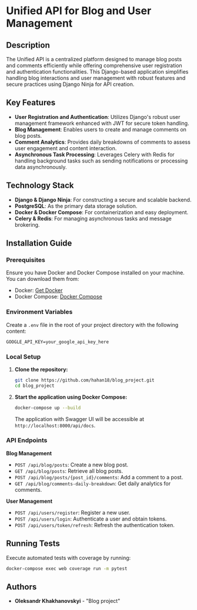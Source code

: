 # Unified API for Blog and User Management

## Description

The Unified API is a centralized platform designed to manage blog posts and comments efficiently while offering
comprehensive user registration and authentication functionalities. This Django-based application simplifies handling
blog interactions and user management with robust features and secure practices using Django Ninja for API creation.

## Key Features

- **User Registration and Authentication**: Utilizes Django's robust user management framework enhanced with JWT for
  secure token handling.
- **Blog Management**: Enables users to create and manage comments on blog posts.
- **Comment Analytics**: Provides daily breakdowns of comments to assess user engagement and content interaction.
- **Asynchronous Task Processing**: Leverages Celery with Redis for handling background tasks such as sending
  notifications or processing data asynchronously.

## Technology Stack

- **Django & Django Ninja**: For constructing a secure and scalable backend.
- **PostgreSQL**: As the primary data storage solution.
- **Docker & Docker Compose**: For containerization and easy deployment.
- **Celery & Redis**: For managing asynchronous tasks and message brokering.

## Installation Guide

### Prerequisites

Ensure you have Docker and Docker Compose installed on your machine. You can download them from:

- Docker: [Get Docker](https://docs.docker.com/get-docker/)
- Docker Compose: [Docker Compose](https://docs.docker.com/compose/install/)

### Environment Variables

Create a `.env` file in the root of your project directory with the following content:

```plaintext
GOOGLE_API_KEY=your_google_api_key_here
```

### Local Setup

1. **Clone the repository:**
   ```bash
   git clone https://github.com/hahan18/blog_project.git  
   cd blog_project
   ```

2. **Start the application using Docker Compose:**
    ```bash
    docker-compose up --build
    ```
   The application with Swagger UI will be accessible at `http://localhost:8000/api/docs`.

### API Endpoints

**Blog Management**

- `POST /api/blog/posts`: Create a new blog post.
- `GET /api/blog/posts`: Retrieve all blog posts.
- `POST /api/blog/posts/{post_id}/comments`: Add a comment to a post.
- `GET /api/blog/comments-daily-breakdown`: Get daily analytics for comments.

**User Management**

- `POST /api/users/register`: Register a new user.
- `POST /api/users/login`: Authenticate a user and obtain tokens.
- `POST /api/users/token/refresh`: Refresh the authentication token.

## Running Tests

Execute automated tests with coverage by running:

```bash
docker-compose exec web coverage run -m pytest
```

## Authors

- **Oleksandr Khakhanovskyi** - "Blog project"


